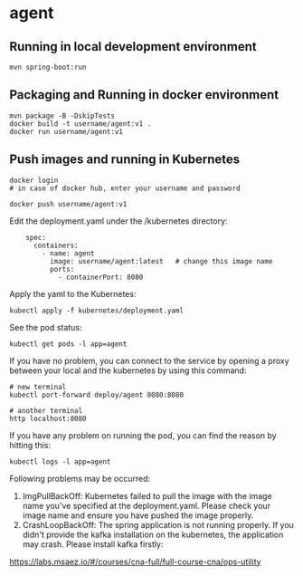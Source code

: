 # agent

## Running in local development environment

```
mvn spring-boot:run
```

## Packaging and Running in docker environment

```
mvn package -B -DskipTests
docker build -t username/agent:v1 .
docker run username/agent:v1
```

## Push images and running in Kubernetes

```
docker login 
# in case of docker hub, enter your username and password

docker push username/agent:v1
```

Edit the deployment.yaml under the /kubernetes directory:
```
    spec:
      containers:
        - name: agent
          image: username/agent:latest   # change this image name
          ports:
            - containerPort: 8080

```

Apply the yaml to the Kubernetes:
```
kubectl apply -f kubernetes/deployment.yaml
```

See the pod status:
```
kubectl get pods -l app=agent
```

If you have no problem, you can connect to the service by opening a proxy between your local and the kubernetes by using this command:
```
# new terminal
kubectl port-forward deploy/agent 8080:8080

# another terminal
http localhost:8080
```

If you have any problem on running the pod, you can find the reason by hitting this:
```
kubectl logs -l app=agent
```

Following problems may be occurred:

1. ImgPullBackOff:  Kubernetes failed to pull the image with the image name you've specified at the deployment.yaml. Please check your image name and ensure you have pushed the image properly.
1. CrashLoopBackOff: The spring application is not running properly. If you didn't provide the kafka installation on the kubernetes, the application may crash. Please install kafka firstly:

https://labs.msaez.io/#/courses/cna-full/full-course-cna/ops-utility

